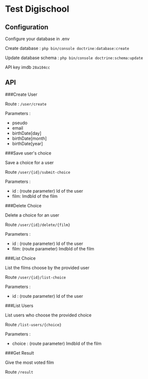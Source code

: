 Test Digischool
============

## Configuration

Configure your database in .env

Create database :
``php bin/console doctrine:database:create``

Update database schema :
``php bin/console doctrine:schema:update``

API key imdb `28a104cc`

## API

###Create User
    
Route : ``/user/create``
    
Parameters : 
* pseudo
* email
* birthDate[day]
* birthDate[month]
* birthDate[year]
    
###Save user's choice

Save a choice for a user

Route ``/user/{id}/submit-choice``

Parameters :
* id : (route parameter) Id of the user
* film: ImdbId of the film

###Delete Choice

Delete a choice for an user

Route ``/user/{id}/delete/{film}``

Parameters :
* id : (route parameter) Id of the user
* film: (route parameter) ImdbId of the film

###List Choice

List the films choose by the provided user

Route ``/user/{id}/list-choice``

Parameters :
* id : (route parameter) Id of the user

###List Users

List users who choose the provided choice

Route ``/list-users/{choice}``

Parameters :
* choice : (route parameter) ImdbId of the film

###Get Result

Give the most voted film

Route ``/result``


